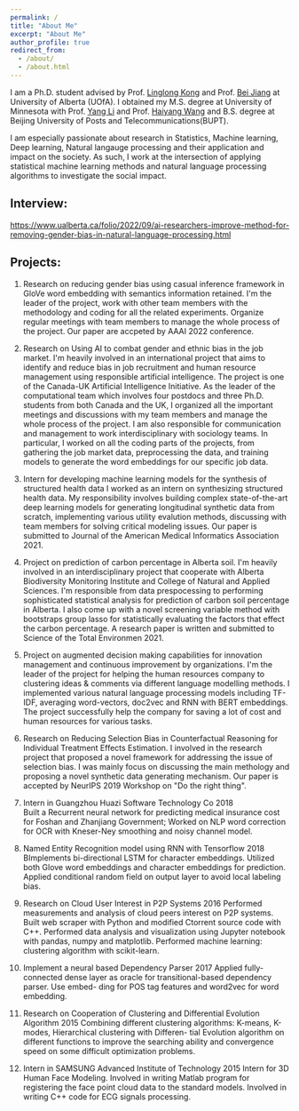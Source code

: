 ```yaml
---
permalink: /
title: "About Me"
excerpt: "About Me"
author_profile: true
redirect_from: 
  - /about/
  - /about.html
---
```


I am a Ph.D. student advised by Prof. [Linglong Kong](https://sites.ualberta.ca/~lkong/) and Prof. [Bei Jiang](https://sites.ualberta.ca/~bei1/) at University of Alberta (UOfA). I obtained my M.S. degree at University of Minnesota with Prof. [Yang Li](https://yangli-stat.github.io/) and Prof. [Haiyang Wang](https://www.d.umn.edu/~haiyang/) and B.S. degree at Beijing University of Posts and Telecommunications(BUPT).

I am especially passionate about research in Statistics, Machine learning, Deep learning, Natural langauge processing and their application and impact on the society. As such, I work at the intersection of applying statistical machine learning methods and natural language processing algorithms to investigate the social impact.

## Interview:
https://www.ualberta.ca/folio/2022/09/ai-researchers-improve-method-for-removing-gender-bias-in-natural-language-processing.html


## Projects:
1. Research on reducing gender bias using casual inference framework in GloVe word embedding with semantics information retained. 
I'm the leader of the project, work with other team members with the methodology and coding for all the related experiments. Organize regular meetings with team members to manage the whole process of the project. Our paper are accpeted by AAAI 2022 conference. 

2. Research on Using AI to combat gender and ethnic bias in the job market.
I'm heavily involved in an international project that aims to identify and reduce bias in job recruitment and human resource management using responsible artificial intelligence. The project is one of the Canada-UK Artificial Intelligence Initiative. As the leader of the computational team which involves four postdocs and three Ph.D. students from both Canada and the UK, I organized all the important meetings and discussions with my team members and manage the whole process of the project. I am also responsible for communication and management to work interdisciplinary with sociology teams. In particular, I worked on all the coding parts of the projects, from gathering the job market data, preprocessing the data, and training models to generate the word embeddings for our specific job data.

3. Intern for developing machine learning models for the synthesis of structured health data
I worked as an intern on synthesizing structured health data. My responsibility involves building complex state-of-the-art deep learning models for generating longitudinal synthetic data from scratch, implementing various utility evalution methods, discussing with team members for solving critical modeling issues. Our paper is submitted to Journal of the American Medical Informatics Association 2021.

4. Project on prediction of carbon percentage in Alberta soil.
I'm heavily involved in an interdisciplinary project that cooperate with Alberta Biodiversity Monitoring Institute and College of Natural and Applied Sciences. I'm responsible from data prespocessing to performing sophisticated statistical analysis for prediction of carbon soil percentage in Alberta.  I also come up with a novel screening variable method with bootstraps group lasso for statistically evaluating the factors that effect the carbon percentage. A research paper is written and submitted to Science of the Total Environmen 2021.

5. Project on augmented decision making capabilities for innovation management and continuous improvement by organizations.
I'm the leader of the project for helping the human resources company to clustering ideas & comments via different language modelling methods. I implemented various natural language processing models including TF-IDF, averaging word-vectors, doc2vec and RNN with BERT embeddings. The project successfully help the company for saving a lot of cost and human resources for various tasks.

6. Research on Reducing Selection Bias in Counterfactual Reasoning for Individual Treatment Effects Estimation.
I involved in the research project that proposed a novel framework for addressing the issue of selection bias. I was mainly focus on discussing the main methology and proposing a novel synthetic data generating mechanism. Our paper is accepted by NeurIPS 2019 Workshop on "Do the right thing".


2. Intern in Guangzhou Huazi Software Technology Co  2018 \
Built a Recurrent neural network for predicting medical insurance cost for Foshan and Zhanjiang Government; Worked on NLP word correction for OCR with Kneser-Ney smoothing and noisy channel model.

3. Named Entity Recognition model using RNN with Tensorflow 2018\
BImplements bi-directional LSTM for character embeddings. Utilized both Glove word embeddings and character embeddings for prediction. Applied conditional random field on output layer to avoid local labeling bias.

4. Research on Cloud User Interest in P2P Systems 2016
Performed measurements and analysis of cloud peers interest on P2P systems. Built web scraper with Python and modified Ctorrent source code with C++. Performed data analysis and visualization using Jupyter notebook with pandas, numpy and matplotlib. Performed machine learning: clustering algorithm with scikit-learn.

5. Implement a neural based Dependency Parser 2017
Applied fully-connected dense layer as oracle for transitional-based dependency parser. Use embed- ding for POS tag features and word2vec for word embedding.

6. Research on Cooperation of Clustering and Differential Evolution Algorithm 2015
Combining different clustering algorithms: K-means, K-modes, Hierarchical clustering with Differen- tial Evolution algorithm on different functions to improve the searching ability and convergence speed on some difficult optimization problems.

7. Intern in SAMSUNG Advanced Institute of Technology 2015
Intern for 3D Human Face Modeling. Involved in writing Matlab program for registering the face point cloud data to the standard models. Involved in writing C++ code for ECG signals processing.


